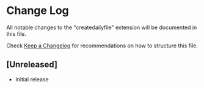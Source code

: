 # Change Log

All notable changes to the "createdailyfile" extension will be documented in this file.

Check [Keep a Changelog](http://keepachangelog.com/) for recommendations on how to structure this file.

## [Unreleased]

- Initial release